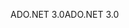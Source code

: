<span data-ttu-id="13855-101">ADO.NET 3.0</span><span class="sxs-lookup"><span data-stu-id="13855-101">ADO.NET 3.0</span></span>